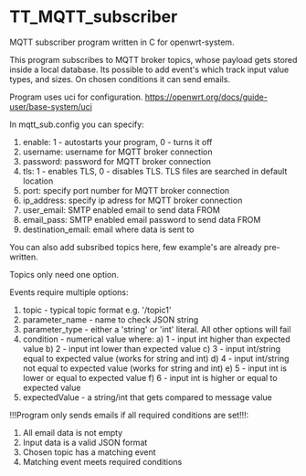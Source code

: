 # TT_MQTT_subscriber

MQTT subscriber program written in C for openwrt-system.

This program subscribes to MQTT broker topics, whose payload gets stored inside a local database.
Its possible to add event's which track input value types, and sizes. On chosen conditions it can send emails.

Program uses uci for configuration. 
https://openwrt.org/docs/guide-user/base-system/uci

In mqtt_sub.config you can specify:

1. enable:            1 - autostarts your program, 0 - turns it off
2. username:          username for MQTT broker connection
3. password:          password for MQTT broker connection
4. tls:               1 - enables TLS, 0 - disables TLS. TLS files are searched in default location
5. port:              specify port number for MQTT broker connection
6. ip_address:        specify ip adress for MQTT broker connection
7. user_email:        SMTP enabled email to send data FROM
8. email_pass: 		  SMTP enabled email password to send data FROM
9. destination_email: email where data is sent to

You can also add subsribed topics here, few example's are already pre-written.

Topics only need one option.

Events require multiple options:

1. topic -          typical topic format e.g. '/topic1'
2. parameter_name - name to check JSON string
3. parameter_type - either a 'string' or 'int' literal. All other options will fail
4. condition -      numerical value where:
	a) 1 - input int higher than expected value
	b) 2 - input int lower than expected value
	c) 3 - input int/string equal to expected value     (works for string and int)
	d) 4 - input int/string not equal to expected value (works for string and int)
	e) 5 - input int is lower or equal to expected value
	f) 6 - input int is higher or equal to expected value
5. expectedValue -  a string/int that gets compared to message value


!!!Program only sends emails if all required conditions are set!!!:

1. All email data is not empty
2. Input data is a valid JSON format
3. Chosen topic has a matching event
4. Matching event meets required conditions 
